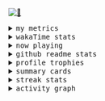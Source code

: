 [![🐙](https://hits.seeyoufarm.com/api/count/incr/badge.svg?url=https%3A%2F%2Fgithub.com%2Fktnkk%2Fhit-counter&count_bg=%23070707&title_bg=%23070707&icon=&icon_color=%23E7E7E7&title=visitors&edge_flat=true)](https://hits.seeyoufarm.com)

<details>
  <summary> <samp>my metrics</samp></summary>
  
  <br>
  
 ![🐳](https://github.com/kkhys/kkhys/blob/main/github-metrics.svg)
  
  ***
</details>

<details>
  <summary> <samp>wakaTime stats</samp></summary>
  
  <br>
  
<!--START_SECTION:waka-->
![Code Time](http://img.shields.io/badge/Code%20Time-3%2C892%20hrs%2049%20mins-blue)

**🐱 My GitHub Data** 

> 📦 5.1 MB Used in GitHub's Storage 
 > 
> 💼 Opted to Hire
 > 
> 📜 9 Public Repositories 
 > 
> 🔑 23 Private Repositories 
 > 
**I'm an Early 🐤** 

```text
🌞 Morning                6623 commits        ████████░░░░░░░░░░░░░░░░░   30.19 % 
🌆 Daytime                5235 commits        ██████░░░░░░░░░░░░░░░░░░░   23.86 % 
🌃 Evening                8269 commits        █████████░░░░░░░░░░░░░░░░   37.69 % 
🌙 Night                  1811 commits        ██░░░░░░░░░░░░░░░░░░░░░░░   08.26 % 
```
📅 **I'm Most Productive on Sunday** 

```text
Monday                   3082 commits        ████░░░░░░░░░░░░░░░░░░░░░   14.05 % 
Tuesday                  3251 commits        ████░░░░░░░░░░░░░░░░░░░░░   14.82 % 
Wednesday                3049 commits        ███░░░░░░░░░░░░░░░░░░░░░░   13.90 % 
Thursday                 2935 commits        ███░░░░░░░░░░░░░░░░░░░░░░   13.38 % 
Friday                   3154 commits        ████░░░░░░░░░░░░░░░░░░░░░   14.38 % 
Saturday                 2966 commits        ███░░░░░░░░░░░░░░░░░░░░░░   13.52 % 
Sunday                   3501 commits        ████░░░░░░░░░░░░░░░░░░░░░   15.96 % 
```


📊 **This Week I Spent My Time On** 

```text
🕑︎ Time Zone: Asia/Tokyo

💬 Programming Languages: 
Other                    51 hrs 49 mins      ██████████████████░░░░░░░   73.71 % 
Java                     5 hrs 4 mins        ██░░░░░░░░░░░░░░░░░░░░░░░   07.22 % 
TypeScript               4 hrs 45 mins       ██░░░░░░░░░░░░░░░░░░░░░░░   06.77 % 
HTML                     3 hrs 56 mins       █░░░░░░░░░░░░░░░░░░░░░░░░   05.60 % 
Play2                    1 hr 14 mins        ░░░░░░░░░░░░░░░░░░░░░░░░░   01.77 % 

🔥 Editors: 
Chrome                   52 hrs 6 mins       ███████████████████░░░░░░   74.11 % 
IntelliJ IDEA            10 hrs 23 mins      ████░░░░░░░░░░░░░░░░░░░░░   14.78 % 
WebStorm                 6 hrs 19 mins       ██░░░░░░░░░░░░░░░░░░░░░░░   09.00 % 
Intellijidea             1 hr 23 mins        ░░░░░░░░░░░░░░░░░░░░░░░░░   01.97 % 
DataGrip                 5 mins              ░░░░░░░░░░░░░░░░░░░░░░░░░   00.14 % 

💻 Operating System: 
Mac                      70 hrs 18 mins      █████████████████████████   100.00 % 
```


 Last Updated on 2024/06/23 18:40:23 UTC
<!--END_SECTION:waka-->
  
  ***
</details>


<details>
  <summary> <samp>now playing</samp></summary>
  
  <br>
 
 [![🐟](https://spotify-github-profile.vercel.app/api/view?uid=31ryofms4dnv7mrohhepo4c4zgqu&cover_image=true&theme=default&show_offline=false&background_color=121212&bar_color=53b14f&bar_color_cover=false)](https://open.spotify.com/user/31ryofms4dnv7mrohhepo4c4zgqu)
  
  ***
</details>

<details>
  <summary> <samp>github readme stats</samp></summary>
  
  <br>
  
 <p align="left"> 
  <img alt="🐠" src="https://github-readme-stats.vercel.app/api?username=kkhys&count_private=true&show_icons=true&theme=dark&include_all_commits=true" />
  <img alt="🐟" src="https://github-readme-stats.vercel.app/api/top-langs/?username=kkhys&layout=compact&theme=dark&langs_count=10&hide=HTML,CSS,SCSS" />
</p>
  
  ***
</details>

<details>
  <summary> <samp>profile trophies</samp></summary>
  
  <br>
  
  [![🐬](https://github-profile-trophy.vercel.app/?username=kkhys&rank=SECRET,SSS,SS,S,AAA,AA,A&theme=darkhub&row=1&margin-w=10&no-bg=true)](https://github.com/ryo-ma/github-profile-trophy)
  
  ***
</details>

<details>
  <summary> <samp>summary cards</samp></summary>
  
  <br>
  
  ![🐋](https://github-profile-summary-cards.vercel.app/api/cards/profile-details?username=kkhys&theme=github_dark)
  ![🦑](https://github-profile-summary-cards.vercel.app/api/cards/repos-per-language?username=kkhys&theme=github_dark)
  ![🦭](https://github-profile-summary-cards.vercel.app/api/cards/most-commit-language?username=kkhys&theme=github_dark)
  ![🦀](https://github-profile-summary-cards.vercel.app/api/cards/stats?username=kkhys&theme=github_dark)
  ![🦈](https://github-profile-summary-cards.vercel.app/api/cards/productive-time?username=kkhys&theme=github_dark)
  
  ***
</details>

<details>
  <summary> <samp>streak stats</samp></summary>
  
  <br>
  
  [![🐠](http://github-readme-streak-stats.herokuapp.com?user=kkhys&theme=dark)](https://git.io/streak-stats)
  
  ***
</details>

<details>
  <summary> <samp>activity graph</samp></summary>
  
  <br>
  
  [![🐡](https://github-readme-activity-graph.vercel.app/graph?username=kkhys&theme=xcode)](https://github.com/ashutosh00710/github-readme-activity-graph)
  
  ***
</details>
